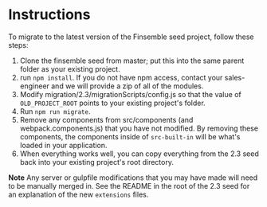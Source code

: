 # Instructions
To migrate to the latest version of the Finsemble seed project, follow these steps:
1. Clone the finsemble seed from master; put this into the same parent folder as your existing project.
2. run `npm install`. If you do not have npm access, contact your sales-engineer and we will provide a zip of all of the modules.
3. Modify migration/2.3/migrationScripts/config.js so that the value of `OLD_PROJECT_ROOT` points to your existing project's folder.
4. Run `npm run migrate`.
5. Remove any components from src/components (and webpack.components.js) that you have not modified. By removing these components, the components inside of `src-built-in` will be what's loaded in your application.
6. When everything works well, you can copy everything from the 2.3 seed back into your existing project's root directory.

**Note** Any server or gulpfile modifications that you may have made will need to be manually merged in. See the README in the root of the 2.3 seed for an explanation of the new `extensions` files.
